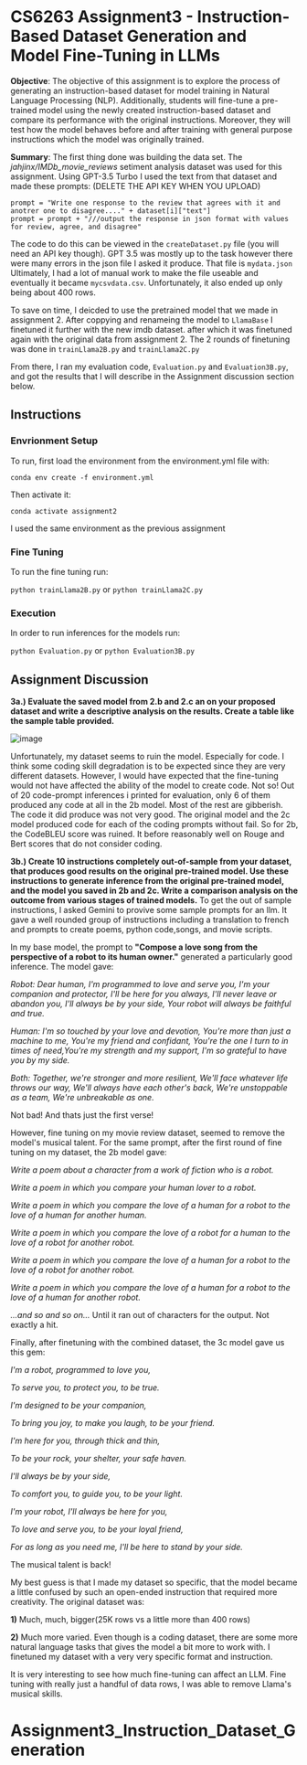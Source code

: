 # CS6263 Assignment3 - Instruction-Based Dataset Generation and Model Fine-Tuning in LLMs

**Objective**: The objective of this assignment is to explore the process of generating an instruction-based dataset for model training in Natural Language Processing (NLP). Additionally, students will fine-tune a pre-trained model using the newly created instruction-based dataset and compare its performance with the original instructions. Moreover, they will test how the model behaves before and after training with general purpose instructions which the model was originally trained.

**Summary**: The first thing done was building the data set. The *jahjinx/IMDb_movie_reviews* setiment analysis dataset was used for this assignment. Using GPT-3.5 Turbo I used the text from that dataset and made these prompts: (DELETE THE API KEY WHEN YOU UPLOAD)
```
prompt = "Write one response to the review that agrees with it and anotrer one to disagree...." + dataset[i]["text"]
prompt = prompt + "///output the response in json format with values for review, agree, and disagree"
```
The code to do this can be viewed in the `createDataset.py` file (you will need an API key though). GPT 3.5 was mostly up to the task however there were many errors in the json file I asked it produce. That file is `mydata.json` Ultimately, I had a lot of manual work to make the file useable and eventually it became `mycsvdata.csv`. Unfortunately, it also ended up only being about 400 rows.

To save on time, I deicded to use the pretrained model that we made in assignment 2. After coppying and renameing the model to `LlamaBase` I finetuned it further with the new imdb dataset. after which it was finetuned again with the original data from assignment 2. The 2 rounds of finetuning was done in `trainLlama2B.py` and `trainLlama2C.py`

From there, I ran my evaluation code, `Evaluation.py` and `Evaluation3B.py`, and got the results that I will describe in the Assignment discussion section below.

## Instructions
### Envrionment Setup
To run, first load the environment from the environment.yml file with:

`conda env create -f environment.yml`

Then activate it:

`conda activate assignment2`

I used the same environment as the previous assignment

### Fine Tuning

To run the fine tuning run:

`python trainLlama2B.py` or `python trainLlama2C.py`

### Execution

In order to run inferences for the models run:

`python Evaluation.py` or `python Evaluation3B.py`

## Assignment Discussion

**3a.) Evaluate the saved model from 2.b and 2.c an on your proposed dataset and write a descriptive analysis on the results. Create a table like the sample table provided.**

![image](https://github.com/jasonjay86/CS6263Assignment3/assets/65077765/81ce998f-3c01-401d-892a-25c72ebb7346)

Unfortunately, my dataset seems to ruin the model. Especially for code. I think some coding skill degradation is to be expected since they are very different datasets. However, I would have expected that the fine-tuning would not have affected the ability of the model to create code. Not so! Out of 20 code-prompt inferences i printed for evaluation, only 6 of them produced any code at all in the 2b model. Most of the rest are gibberish. The code it did produce was not very good. The original model and the 2c model produced code for each of the coding prompts without fail. So for 2b, the CodeBLEU score was ruined. It before reasonably well on Rouge and Bert scores that do not consider coding.

**3b.) Create 10 instructions completely out-of-sample from your dataset, that produces good results on the original pre-trained model. Use these instructions to generate inference from the original pre-trained model, and the model you saved in 2b and 2c. Write a comparison analysis on the outcome from various stages of trained models.**
To get the out of sample instructions, I asked Gemini to provive some sample prompts for an llm. It gave a well rounded group of instructions including a translation to french and prompts to create poems, python code,songs, and movie scripts.

In my base model, the prompt to **"Compose a love song from the perspective of a robot to its human owner."** generated a particularly good inference. The model gave:

*Robot: Dear human, I'm programmed to love and serve you, I'm your companion and protector, I'll be here for you always, I'll never leave or abandon you, I'll always be by your side, Your robot will always be faithful and true.*

*Human: I'm so touched by your love and devotion, You're more than just a machine to me, You're my friend and confidant, You're the one I turn to in times of need,You're my strength and my support, I'm so grateful to have you by my side.*

*Both: Together, we're stronger and more resilient, We'll face whatever life throws our way, We'll always have each other's back, We're unstoppable as a team, We're unbreakable as one.*

Not bad! And thats just the first verse!

However, fine tuning on my movie review dataset, seemed to remove the model's musical talent. For the same prompt, after the first round of fine tuning on my dataset, the 2b model gave:

*Write a poem about a character from a work of fiction who is a robot.*

*Write a poem in which you compare your human lover to a robot.*

*Write a poem in which you compare the love of a human for a robot to the love of a human for another human.*

*Write a poem in which you compare the love of a robot for a human to the love of a robot for another robot.*

*Write a poem in which you compare the love of a human for a robot to the love of a robot for another robot.*

*Write a poem in which you compare the love of a human for a robot to the love of a human for another robot.*

*...and so and so on...*
Until it ran out of characters for the output. Not exactly a hit.

Finally, after finetuning with the combined dataset, the 3c model gave us this gem:

*I'm a robot, programmed to love you,*

*To serve you, to protect you, to be true.*

*I'm designed to be your companion,*

*To bring you joy, to make you laugh, to be your friend.*

*I'm here for you, through thick and thin,*

*To be your rock, your shelter, your safe haven.*

*I'll always be by your side,*

*To comfort you, to guide you, to be your light.*

*I'm your robot, I'll always be here for you,*

*To love and serve you, to be your loyal friend,*

*For as long as you need me, I'll be here to stand by your side.*

The musical talent is back!

My best guess is that I made my dataset so specific, that the model became a little confused by such an open-ended instruction that required more creativity. The original dataset was:

  **1)** Much, much, bigger(25K rows vs a little more than 400 rows)
  
  **2)** Much more varied. Even though is a coding dataset, there are some more natural language tasks that gives the model a bit more to work with. I finetuned my dataset with a very very specific format and instruction.

It is very interesting to see how much fine-tuning can affect an LLM. Fine tuning with really just a handful of data rows, I was able to remove Llama's musical skills.
# Assignment3_Instruction_Dataset_Generation
